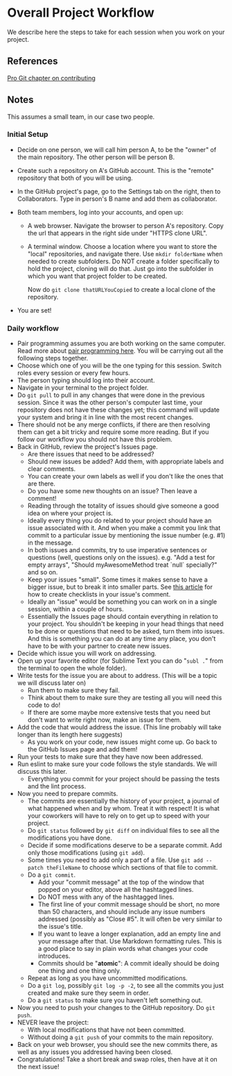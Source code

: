 # Overall Project Workflow

We describe here the steps to take for each session when you work on your project.

## References

[Pro Git chapter on contributing](http://git-scm.com/book/en/v2/Distributed-Git-Contributing-to-a-Project)

## Notes

This assumes a small team, in our case two people.

### Initial Setup

- Decide on one person, we will call him person A, to be the "owner" of the main repository. The other person will be person B.
- Create such a repository on A's GitHub account. This is the "remote" repository that both of you will be using.
- In the GitHub project's page, go to the Settings tab on the right, then to Collaborators. Type in person's B name and add them as collaborator.
- Both team members, log into your accounts, and open up:
    - A web browser. Navigate the browser to person A's repository. Copy the url that appears in the right side under "HTTPS clone URL".
    - A terminal window. Choose a location where you want to store the "local" repositories, and navigate there. Use `mkdir folderName` when needed to create subfolders. Do NOT create a folder specifically to hold the project, cloning will do that. Just go into the subfolder in which you want that project folder to be created.

        Now do `git clone thatURLYouCopied` to create a local clone of the repository.

- You are set!

### Daily workflow

- Pair programming assumes you are both working on the same computer. Read more about [pair programming here](http://en.wikipedia.org/wiki/Pair_programming). You will be carrying out all the following steps together.
- Choose which one of you will be the one typing for this session. Switch roles every session or every few hours.
- The person typing should log into their account.
- Navigate in your terminal to the project folder.
- Do `git pull` to pull in any changes that were done in the previous session. Since it was the other person's computer last time, your repository does not have these changes yet; this command will update your system and bring it in line with the most recent changes.
- There should not be any merge conflicts, if there are then resolving them can get a bit tricky and require some more reading. But if you follow our workflow you should not have this problem.
- Back in GitHub, review the project's Issues page.
    - Are there issues that need to be addressed?
    - Should new issues be added? Add them, with appropriate labels and clear comments.
    - You can create your own labels as well if you don't like the ones that are there.
    - Do you have some new thoughts on an issue? Then leave a comment!
    - Reading through the totality of issues should give someone a good idea on where your project is.
    - Ideally every thing you do related to your project should have an issue associated with it. And when you make a commit you link that commit to a particular issue by mentioning the issue number (e.g. #1) in the message.
    - In both issues and commits, try to use imperative sentences or questions (well, questions only on the issues). e.g. "Add a test for empty arrays", "Should myAwesomeMethod treat \`null\` specially?" and so on.
    - Keep your issues "small". Some times it makes sense to have a bigger issue, but to break it into smaller parts. See [this article](https://github.com/blog/1375%0A-task-lists-in-gfm-issues-pulls-comments) for how to create checklists in your issue's comment.
    - Ideally an "issue" would be something you can work on in a single session, within a couple of hours.
    - Essentially the Issues page should contain everything in relation to your project. You shouldn't be keeping in your head things that need to be done or questions that need to be asked, turn them into issues. And this is something you can do at any time any place, you don't have to be with your partner to create new issues.
- Decide which issue you will work on addressing.
- Open up your favorite editor (for Sublime Text you can do "`subl .`" from the terminal to open the whole folder).
- Write tests for the issue you are about to address. (This will be a topic we will discuss later on)
    - Run them to make sure they fail.
    - Think about them to make sure they are testing all you will need this code to do!
    - If there are some maybe more extensive tests that you need but don't want to write right now, make an issue for them.
- Add the code that would address the issue. (This line probably will take longer than its length here suggests)
    - As you work on your code, new issues might come up. Go back to the GitHub Issues page and add them!
- Run your tests to make sure that they have now been addressed.
- Run eslint to make sure your code follows the style standards. We will discuss this later.
    - Everything you commit for your project should be passing the tests and the lint process.
- Now you need to prepare commits.
    - The commits are essentially the history of your project, a journal of what happened when and by whom. Treat it with respect! It is what your coworkers will have to rely on to get up to speed with your project.
    - Do `git status` followed by `git diff` on individual files to see all the modifications you have done.
    - Decide if some modifications deserve to be a separate commit. Add only those modifications (using `git add`).
    - Some times you need to add only a part of a file. Use `git add --patch theFileName` to choose which sections of that file to commit.
    - Do a `git commit`.
        - Add your "commit message" at the top of the window that popped on your editor, above all the hashtagged lines.
        - Do NOT mess with any of the hashtagged lines.
        - The first line of your commit message should be short, no more than 50 characters, and should include any issue numbers addressed (possibly as "Close #5". It will often be very similar to the issue's title.
        - If you want to leave a longer explanation, add an empty line and your message after that. Use Markdown formatting rules. This is a good place to say in plain words what changes your code introduces.
        - Commits should be "**atomic**": A commit ideally should be doing one thing and one thing only.
    - Repeat as long as you have uncommitted modifications.
    - Do a `git log`, possibly `git log -p -2`, to see all the commits you just created and make sure they seem in order.
    - Do a `git status` to make sure you haven't left something out.
- Now you need to push your changes to the GitHub repository. Do `git push`.
- NEVER leave the project:
    - With local modifications that have not been committed.
    - Without doing a `git push` of your commits to the main repository.
- Back on your web browser, you should see the new commits there, as well as any issues you addressed having been closed.
- Congratulations! Take a short break and swap roles, then have at it on the next issue!
